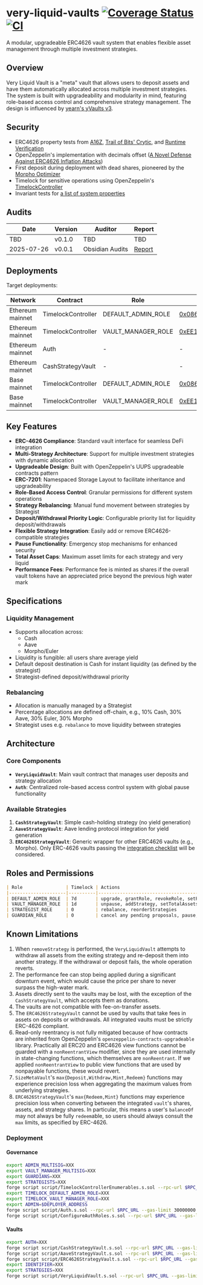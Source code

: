 # very-liquid-vaults [![Coverage Status](https://coveralls.io/repos/github/SizeCredit/very-liquid-vaults/badge.svg?branch=main)](https://coveralls.io/github/SizeCredit/very-liquid-vaults?branch=main) [![CI](https://github.com/SizeCredit/very-liquid-vaults/actions/workflows/ci.yml/badge.svg)](https://github.com/SizeCredit/very-liquid-vaults/actions/workflows/ci.yml)

A modular, upgradeable ERC4626 vault system that enables flexible asset management through multiple investment strategies.

## Overview

Very Liquid Vault is a "meta" vault that allows users to deposit assets and have them automatically allocated across multiple investment strategies. The system is built with upgradeability and modularity in mind, featuring role-based access control and comprehensive strategy management. The design is influenced by [yearn's yVaults v3](https://docs.yearn.fi/developers/v3/overview).

## Security

- ERC4626 property tests from [A16Z](https://github.com/a16z/erc4626-tests), [Trail of Bits' Crytic](https://github.com/crytic/properties), and [Runtime Verification](https://github.com/runtimeverification/ercx-tests)
- OpenZeppelin's implementation with decimals offset ([A Novel Defense Against ERC4626 Inflation Attacks](https://blog.openzeppelin.com/a-novel-defense-against-erc4626-inflation-attacks))
- First deposit during deployment with dead shares, pioneered by the [Morpho Optimizer](https://github.com/morpho-org/morpho-optimizers-vaults/blob/a74846774afe4f74a75a0470c2984c7d8ea41f35/scripts/aave-v2/eth-mainnet/Deploy.s.sol#L85-L120)
- Timelock for sensitive operations using OpenZeppelin's [TimelockController](https://docs.openzeppelin.com/defender/guide/timelock-roles)
- Invariant tests for [a list of system properties](test/property/PropertiesSpecifications.t.sol)

## Audits

| Date | Version | Auditor | Report |
|------|---------|----------|---------|
| TBD | v0.1.0 | TBD | TBD |
| 2025-07-26 | v0.0.1 | Obsidian Audits | [Report](./audits/2025-07-26-Obsidian-Audits.pdf) |

## Deployments

Target deployments:

| Network | Contract | Role | Address |
|---------|----------|------|---------|
| Ethereum mainnet | TimelockController | DEFAULT_ADMIN_ROLE | [0x0861E983a887B4C99bE71a1135216F3dB6594D64](https://etherscan.io/address/0x0861E983a887B4C99bE71a1135216F3dB6594D64) |
| Ethereum mainnet | TimelockController | VAULT_MANAGER_ROLE | [0xEE1b0A8bF2483C466301b82ccb202683FcaC3517](https://etherscan.io/address/0xEE1b0A8bF2483C466301b82ccb202683FcaC3517) |
| Ethereum mainnet | Auth | - | - |
| Ethereum mainnet | CashStrategyVault | - | - |
| Base mainnet | TimelockController | DEFAULT_ADMIN_ROLE | [0x0861E983a887B4C99bE71a1135216F3dB6594D64](https://basescan.org/address/0x0861E983a887B4C99bE71a1135216F3dB6594D64) |
| Base mainnet | TimelockController | VAULT_MANAGER_ROLE | [0xEE1b0A8bF2483C466301b82ccb202683FcaC3517](https://basescan.org/address/0xEE1b0A8bF2483C466301b82ccb202683FcaC3517) |

## Key Features

* **ERC-4626 Compliance**: Standard vault interface for seamless DeFi integration
* **Multi-Strategy Architecture**: Support for multiple investment strategies with dynamic allocation
* **Upgradeable Design**: Built with OpenZeppelin's UUPS upgradeable contracts pattern
* **ERC-7201**: Namespaced Storage Layout to facilitate inheritance and upgradeability
* **Role-Based Access Control**: Granular permissions for different system operations
* **Strategy Rebalancing**: Manual fund movement between strategies by Strategist
* **Deposit/Withdrawal Priority Logic**: Configurable priority list for liquidity deposit/withdrawals
* **Flexible Strategy Integration**: Easily add or remove ERC4626-compatible strategies
* **Pause Functionality**: Emergency stop mechanisms for enhanced security
* **Total Asset Caps**: Maximum asset limits for each strategy and very liquid
* **Performance Fees**: Performance fee is minted as shares if the overall vault tokens have an appreciated price beyond the previous high water mark

## Specifications

### Liquidity Management

* Supports allocation across:
  * Cash
  * Aave
  * Morpho/Euler
* Liquidity is fungible: all users share average yield
* Default deposit destination is Cash for instant liquidity (as defined by the strategist)
* Strategist-defined deposit/withdrawal priority

### Rebalancing

* Allocation is manually managed by a Strategist
* Percentage allocations are defined off-chain, e.g., 10% Cash, 30% Aave, 30% Euler, 30% Morpho
* Strategist uses e.g. `rebalance` to move liquidity between strategies

## Architecture

### Core Components

* **`VeryLiquidVault`**: Main vault contract that manages user deposits and strategy allocation
* **`Auth`**: Centralized role-based access control system with global pause functionality

### Available Strategies

1. **`CashStrategyVault`**: Simple cash-holding strategy (no yield generation)
2. **`AaveStrategyVault`**: Aave lending protocol integration for yield generation
3. **`ERC4626StrategyVault`**: Generic wrapper for other ERC4626 vaults (e.g., Morpho). Only ERC-4626 vaults passing the [integration checklist](https://github.com/aviggiano/security/blob/v0.1.0/audit-checklists/ERC-4626-integration.md) will be considered.

## Roles and Permissions

```md
| Role                | Timelock | Actions                                                     |
|---------------------|----------|-------------------------------------------------------------|
| DEFAULT_ADMIN_ROLE  | 7d       | upgrade, grantRole, revokeRole, setPerformanceFeePercent    |
| VAULT_MANAGER_ROLE  | 1d       | unpause, addStrategy, setTotalAssetsCap                     |
| STRATEGIST_ROLE     | 0        | rebalance, reorderStrategies                                |
| GUARDIAN_ROLE       | 0        | cancel any pending proposals, pause, removeStrategy         |
```

## Known Limitations

1. When `removeStrategy` is performed, the `VeryLiquidVault` attempts to withdraw all assets from the exiting strategy and re-deposit them into another strategy. If the withdrawal or deposit fails, the whole operation reverts.
2. The performance fee can stop being applied during a significant downturn event, which would cause the price per share to never surpass the high-water mark.
3. Assets directly sent to the vaults may be lost, with the exception of the `CashStrategyVault`, which accepts them as donations.
4. The vaults are not compatible with fee-on-transfer assets.
5. The `ERC4626StrategyVault` cannot be used by vaults that take fees in assets on deposits or withdrawals. All integrated vaults must be strictly ERC-4626 compliant.
6. Read-only reentrancy is not fully mitigated because of how contracts are inherited from OpenZeppelin's `openzeppelin-contracts-upgradeable` library. Practically all ERC20 and ERC4626 view functions cannot be guarded with a `nonReentrantView` modifier, since they are used internally in state-changing functions, which themselves are `nonReentrant`. If we applied `nonReentrantView` to public view functions that are used by nonpayable functions, these would revert.
7. `SizeMetaVault`'s `max{Deposit,Withdraw,Mint,Redeem}` functions may experience precision loss when aggregating the maximum values from underlying strategies.
8. `ERC4626StrategyVault`'s `max{Redeem,Mint}` functions may experience precision loss when converting between the integrated `vault`'s shares, assets, and strategy shares. In particular, this means a user's `balanceOf` may not always be fully `redeem`able, so users should always consult the `max` limits, as specified by ERC-4626.

### Deployment

#### Governance

```bash
export ADMIN_MULTISIG=XXX
export VAULT_MANAGER_MULTISIG=XXX
export GUARDIANS=XXX
export STRATEGISTS=XXX
forge script script/TimelockControllerEnumerables.s.sol --rpc-url $RPC_URL --gas-limit 30000000 --sender $DEPLOYER_ADDRESS --account $DEPLOYER_ACCOUNT --verify -vvvvv [--slow]
export TIMELOCK_DEFAULT_ADMIN_ROLE=XXX
export TIMELOCK_VAULT_MANAGER_ROLE=XXX
export ADMIN=$DEPLOYER_ADDRESS
forge script script/Auth.s.sol --rpc-url $RPC_URL --gas-limit 30000000 --sender $DEPLOYER_ADDRESS --account $DEPLOYER_ACCOUNT --verify -vvvvv [--slow]
forge script script/ConfigureAuthRoles.s.sol --rpc-url $RPC_URL --gas-limit 30000000 --sender $DEPLOYER_ADDRESS --account $DEPLOYER_ACCOUNT --verify -vvvvv [--slow]
```

#### Vaults

```bash
export AUTH=XXX
forge script script/CashStrategyVault.s.sol --rpc-url $RPC_URL --gas-limit 30000000 --sender $DEPLOYER_ADDRESS --account $DEPLOYER_ACCOUNT --verify -vvvvv [--slow]
forge script script/AaveStrategyVault.s.sol --rpc-url $RPC_URL --gas-limit 30000000 --sender $DEPLOYER_ADDRESS --account $DEPLOYER_ACCOUNT --verify -vvvvv [--slow]
forge script script/ERC4626StrategyVault.s.sol --rpc-url $RPC_URL --gas-limit 30000000 --sender $DEPLOYER_ADDRESS --account $DEPLOYER_ACCOUNT --verify -vvvvv [--slow]
export IDENTIFIER=XXX
export STRATEGIES=XXX
forge script script/VeryLiquidVault.s.sol --rpc-url $RPC_URL --gas-limit 30000000 --sender $DEPLOYER_ADDRESS --account $DEPLOYER_ACCOUNT --verify -vvvvv [--slow]
```

